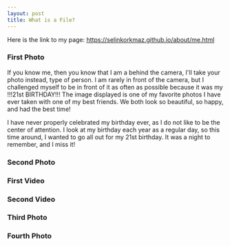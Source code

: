 ```yaml
---
layout: post
title: What is a File?
---
```


Here is the link to my page: https://selinkorkmaz.github.io/about/me.html

### First Photo
If you know me, then you know that I am a behind the camera, I'll take your photo instead, type of person. I am rarely in front of the camera, but I challenged myself to be in front of it as often as possible because it was my !!!21st BIRTHDAY!!! The image displayed is one of my favorite photos I have ever taken with one of my best friends. We both look so beautiful, so happy, and had the best time! 
<br/>

I have never properly celebrated my birthday ever, as I do not like to be the center of attention. I look at my birthday each year as a regular day, so this time around, I wanted to go all out for my 21st birthday. It was a night to remember, and I miss it!
<br/>
### Second Photo

### First Video

### Second Video

### Third Photo

### Fourth Photo




